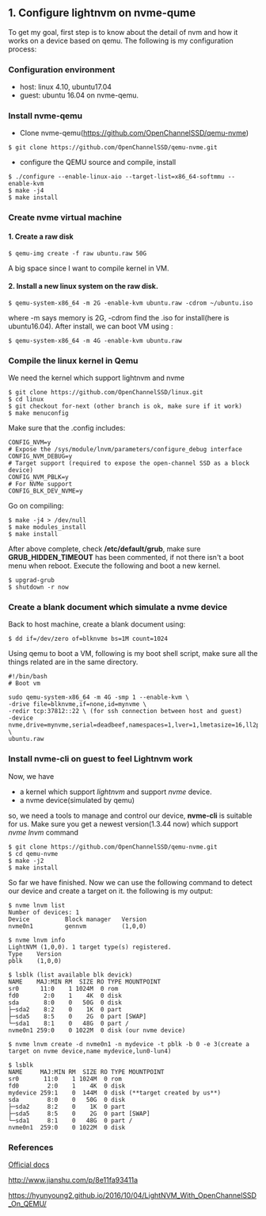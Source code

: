 ## 1. Configure lightnvm on nvme-qume
To get my goal, first step is to know about the detail of nvm and how it works on a device based on qemu. The following is my configuration process:
### Configuration environment
- host: linux 4.10, ubuntu17.04 
- guest: ubuntu 16.04 on nvme-qemu.

### Install nvme-qemu
* Clone nvme-qemu(https://github.com/OpenChannelSSD/qemu-nvme)

`$ git clone https://github.com/OpenChannelSSD/qemu-nvme.git `

* configure the QEMU source and compile, install

```
$ ./configure --enable-linux-aio --target-list=x86_64-softmmu --enable-kvm
$ make -j4
$ make install
```  
### Create nvme virtual machine
#### 1. Create a raw disk
`$ qemu-img create -f raw ubuntu.raw 50G`

A big space since I want to compile kernel in VM.
#### 2. Install a new linux system on the raw disk.
`$ qemu-system-x86_64 -m 2G -enable-kvm ubuntu.raw -cdrom ~/ubuntu.iso `

where -m says memory is 2G, -cdrom find the .iso for install(here is ubuntu16.04). After install, we can boot VM using :

`$ qemu-system-x86_64 -m 4G -enable-kvm ubuntu.raw`
### Compile the linux kernel in Qemu
We need the kernel which support lightnvm and nvme

```
$ git clone https://github.com/OpenChannelSSD/linux.git
$ cd linux
$ git checkout for-next (other branch is ok, make sure if it work)
$ make menuconfig  
```
Make sure that the .config includes:

```
CONFIG_NVM=y
# Expose the /sys/module/lnvm/parameters/configure_debug interface
CONFIG_NVM_DEBUG=y
# Target support (required to expose the open-channel SSD as a block device)
CONFIG_NVM_PBLK=y    
# For NVMe support
CONFIG_BLK_DEV_NVME=y
```
Go on compiling:

```
$ make -j4 > /dev/null 
$ make modules_install 
$ make install
```
After above complete, check **/etc/default/grub**, make sure **GRUB\_HIDDEN\_TIMEOUT** has been commented, if not there isn't a boot menu when reboot. Execute the following and boot a new kernel.

```
$ upgrad-grub
$ shutdown -r now
``` 
### Create a blank document which simulate a nvme device

Back to host machine, create a blank document using:
 
`$ dd if=/dev/zero of=blknvme bs=1M count=1024`

Using qemu to boot a VM, following is my boot shell script, make sure all the things related are in the same directory.

```
#!/bin/bash
# Boot vm

sudo qemu-system-x86_64 -m 4G -smp 1 --enable-kvm \
-drive file=blknvme,if=none,id=mynvme \
-redir tcp:37812::22 \ (for ssh connection between host and guest)
-device nvme,drive=mynvme,serial=deadbeef,namespaces=1,lver=1,lmetasize=16,ll2pmode=0,nlbaf=5,lba_index=3,mdts=10,lnum_lun=16,lnum_pln=2,lsec_size=4096,lsecs_per_pg=4,lpgs_per_blk=512,lbbtable=bbtable.qemu,lmetadata=meta.qemu,ldebug=1 \
ubuntu.raw
```
### Install nvme-cli on guest to feel Lightnvm work

Now, we have 
- a kernel which support *lightnvm* and support *nvme* device.
- a nvme device(simulated by qemu)

so, we need a tools to manage and control our device, **nvme-cli** is suitable for us. Make sure you get a newest version(1.3.44 now) which support *nvme lnvm* command

```
$ git clone https://github.com/OpenChannelSSD/qemu-nvme.git
$ cd qemu-nvme
$ make -j2
$ make install
```
So far we have finished. Now we can use the following command to detect our device and create a target on it.
the following is my output:

```
$ nvme lnvm list
Number of devices: 1
Device      	Block manager	Version
nvme0n1     	gennvm      	(1,0,0)

$ nvme lnvm info
LightNVM (1,0,0). 1 target type(s) registered.
Type	Version
pblk	(1,0,0)

$ lsblk (list available blk devick)
NAME    MAJ:MIN RM  SIZE RO TYPE MOUNTPOINT
sr0      11:0    1 1024M  0 rom  
fd0       2:0    1    4K  0 disk 
sda       8:0    0   50G  0 disk 
├─sda2    8:2    0    1K  0 part 
├─sda5    8:5    0    2G  0 part [SWAP]
└─sda1    8:1    0   48G  0 part /
nvme0n1 259:0    0 1022M  0 disk (our nvme device)

$ nvme lnvm create -d nvme0n1 -n mydevice -t pblk -b 0 -e 3(create a target on nvme device,name mydevice,lun0-lun4)

$ lsblk 
NAME     MAJ:MIN RM  SIZE RO TYPE MOUNTPOINT
sr0       11:0    1 1024M  0 rom  
fd0        2:0    1    4K  0 disk 
mydevice 259:1    0  144M  0 disk (**target created by us**)
sda        8:0    0   50G  0 disk 
├─sda2     8:2    0    1K  0 part 
├─sda5     8:5    0    2G  0 part [SWAP]
└─sda1     8:1    0   48G  0 part /
nvme0n1  259:0    0 1022M  0 disk 

```

### References
[Official docs](http://openchannelssd.readthedocs.io/en/latest/gettingstarted/)

http://www.jianshu.com/p/8e11fa93411a

https://hyunyoung2.github.io/2016/10/04/LightNVM_With_OpenChannelSSD_On_QEMU/

















